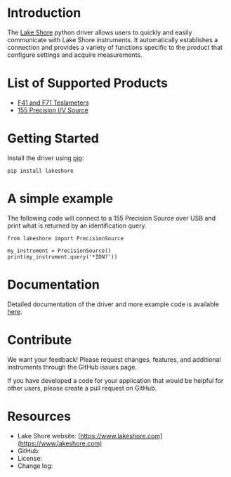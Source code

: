 # Introduction 
The [Lake Shore](https://www.lakeshore.com) python driver allows users to quickly and easily communicate with Lake Shore instruments. It automatically establishes a connection and provides a variety of functions specific to the product that configure settings and acquire measurements. 

# List of Supported Products
* [F41 and F71 Teslameters](https://www.lakeshore.com/products/Gaussmeters/F71-F41-teslameters/Pages/Overview.aspx)
* [155 Precision I/V Source](https://www.lakeshore.com/products/measureready/model-155/Pages/Overview.aspx) 


# Getting Started
Install the driver using [pip](https://pip.pypa.io/en/stable/quickstart/):

    pip install lakeshore

# A simple example
The following code will connect to a 155 Precision Source over USB and print what is returned by an identification query.

    from lakeshore import PrecisionSource

    my_instrument = PrecisionSource()
    print(my_instrument.query('*IDN?'))

# Documentation
Detailed documentation of the driver and more example code is available [here](TBD).

# Contribute
We want your feedback! Please request changes, features, and additional instruments through the GitHub issues page.

If you have developed a code for your application that would be helpful for other users, please create a pull request on GitHub.

# Resources
* Lake Shore website: [https://www.lakeshore.com](https://www.lakeshore.com)
* GitHub: 
* License: 
* Change log: 